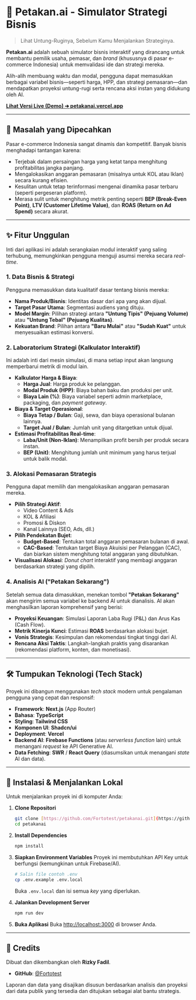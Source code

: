 # 🚀 Petakan.ai - Simulator Strategi Bisnis

> Lihat Untung-Ruginya, Sebelum Kamu Menjalankan Strateginya.

**Petakan.ai** adalah sebuah simulator bisnis interaktif yang dirancang untuk membantu pemilik usaha, pemasar, dan *brand* (khususnya di pasar e-commerce Indonesia) untuk memvalidasi ide dan strategi mereka.

Alih-alih membuang waktu dan modal, pengguna dapat memasukkan berbagai variabel bisnis—seperti harga, HPP, dan strategi pemasaran—dan mendapatkan proyeksi untung-rugi serta rencana aksi instan yang didukung oleh AI.

**[Lihat Versi Live (Demo) ➔ petakanai.vercel.app](https://petakanai.vercel.app)**

---

## 🎯 Masalah yang Dipecahkan

Pasar e-commerce Indonesia sangat dinamis dan kompetitif. Banyak bisnis menghadapi tantangan karena:
* Terjebak dalam persaingan harga yang ketat tanpa menghitung profitabilitas jangka panjang.
* Mengalokasikan anggaran pemasaran (misalnya untuk KOL atau Iklan) secara kurang efisien.
* Kesulitan untuk tetap terinformasi mengenai dinamika pasar terbaru (seperti pergeseran platform).
* Merasa sulit untuk menghitung metrik penting seperti **BEP (Break-Even Point)**, **LTV (Customer Lifetime Value)**, dan **ROAS (Return on Ad Spend)** secara akurat.

---

## ✨ Fitur Unggulan

Inti dari aplikasi ini adalah serangkaian modul interaktif yang saling terhubung, memungkinkan pengguna menguji asumsi mereka secara *real-time*.

### 1. Data Bisnis & Strategi
Pengguna memasukkan data kualitatif dasar tentang bisnis mereka:
* **Nama Produk/Bisnis**: Identitas dasar dari apa yang akan dijual.
* **Target Pasar Utama**: Segmentasi audiens yang dituju.
* **Model Margin**: Pilihan strategi antara **"Untung Tipis" (Pejuang Volume)** atau **"Untung Tebal" (Pejuang Kualitas)**.
* **Kekuatan Brand**: Pilihan antara **"Baru Mulai"** atau **"Sudah Kuat"** untuk menyesuaikan estimasi konversi.

### 2. Laboratorium Strategi (Kalkulator Interaktif)
Ini adalah inti dari mesin simulasi, di mana setiap input akan langsung memperbarui metrik di modul lain.
* **Kalkulator Harga & Biaya**:
    * **Harga Jual**: Harga produk ke pelanggan.
    * **Modal Produk (HPP)**: Biaya bahan baku dan produksi per unit.
    * **Biaya Lain (%)**: Biaya variabel seperti admin marketplace, packaging, dan *payment gateway*.
* **Biaya & Target Operasional**:
    * **Biaya Tetap / Bulan**: Gaji, sewa, dan biaya operasional bulanan lainnya.
    * **Target Jual / Bulan**: Jumlah unit yang ditargetkan untuk dijual.
* **Estimasi Profitabilitas Real-time**:
    * **Laba/Unit (Non-Iklan)**: Menampilkan profit bersih per produk secara instan.
    * **BEP (Unit)**: Menghitung jumlah unit minimum yang harus terjual untuk balik modal.

### 3. Alokasi Pemasaran Strategis
Pengguna dapat memilih dan mengalokasikan anggaran pemasaran mereka.
* **Pilih Strategi Aktif**:
    * Video Content & Ads
    * KOL & Afiliasi
    * Promosi & Diskon
    * Kanal Lainnya (SEO, Ads, dll.)
* **Pilih Pendekatan Bujet**:
    * **Budget-Based**: Tentukan total anggaran pemasaran bulanan di awal.
    * **CAC-Based**: Tentukan target Biaya Akuisisi per Pelanggan (CAC), dan biarkan sistem menghitung total anggaran yang dibutuhkan.
* **Visualisasi Alokasi**: *Donut chart* interaktif yang membagi anggaran berdasarkan strategi yang dipilih.

### 4. Analisis AI ("Petakan Sekarang")
Setelah semua data dimasukkan, menekan tombol **"Petakan Sekarang"** akan mengirim semua variabel ke backend AI untuk dianalisis. AI akan menghasilkan laporan komprehensif yang berisi:
* **Proyeksi Keuangan**: Simulasi Laporan Laba Rugi (P&L) dan Arus Kas (Cash Flow).
* **Metrik Kinerja Kunci**: Estimasi **ROAS** berdasarkan alokasi bujet.
* **Vonis Strategis**: Kesimpulan dan rekomendasi tingkat tinggi dari AI.
* **Rencana Aksi Taktis**: Langkah-langkah praktis yang disarankan (rekomendasi platform, konten, dan monetisasi).

---

## 🛠️ Tumpukan Teknologi (Tech Stack)

Proyek ini dibangun menggunakan *tech stack* modern untuk pengalaman pengguna yang cepat dan responsif:

* **Framework**: **Next.js** (App Router)
* **Bahasa**: **TypeScript**
* **Styling**: **Tailwind CSS**
* **Komponen UI**: **Shadcn/ui**
* **Deployment**: **Vercel**
* **Backend AI**: **Firebase Functions** (atau *serverless function* lain) untuk menangani *request* ke API Generative AI.
* **Data Fetching**: **SWR** / **React Query** (diasumsikan untuk menangani *state* AI dan data).

---

## 🚀 Instalasi & Menjalankan Lokal

Untuk menjalankan proyek ini di komputer Anda:

1.  **Clone Repositori**
    ```bash
    git clone [https://github.com/Fortotest/petakanai.git](https://github.com/Fortotest/petakanai.git)
    cd petakanai
    ```

2.  **Install Dependencies**
    ```bash
    npm install
    ```

3.  **Siapkan Environment Variables**
    Proyek ini membutuhkan API Key untuk berfungsi (kemungkinan untuk Firebase/AI).
    ```bash
    # Salin file contoh .env
    cp .env.example .env.local
    ```
    Buka `.env.local` dan isi semua *key* yang diperlukan.

4.  **Jalankan Development Server**
    ```bash
    npm run dev
    ```

5.  **Buka Aplikasi**
    Buka [http://localhost:3000](http://localhost:3000) di browser Anda.

---

## 👤 Credits

Dibuat dan dikembangkan oleh **Rizky Fadil**.
* **GitHub**: [@Fortotest](https://github.com/Fortotest)
  
Laporan dan data yang disajikan disusun berdasarkan analisis dan proyeksi dari data publik yang tersedia dan ditujukan sebagai alat bantu strategis.
